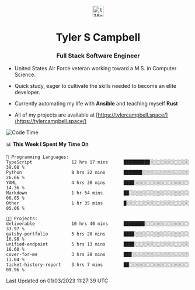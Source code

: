 <p align="center">
<a href="https://www.linkedin.com/in/t36campbell" target="blank"><img align="center" src="https://ik.imagekit.io/t36campbell/Portfolio/linkedin.png.original_m8bbGgPh6.png" alt="t36campbell" height="30" width="30" /></a>
</p>
<h1 align="center">Tyler S Campbell</h1>
<h3 align="center">Full Stack Software Engineer</h3>

* United States Air Force veteran working toward a M.S. in Computer Science.

* Quick study, eager to cultivate the skills needed to become an elite developer.

* Currently automating my life with **Ansible** and teaching myself **Rust**

* All of my projects are available at [https://tylercampbell.space/](https://tylercampbell.space/)

<!--START_SECTION:waka-->
![Code Time](http://img.shields.io/badge/Code%20Time-2%2C223%20hrs%2030%20mins-blue)

📊 **This Week I Spent My Time On** 

```text
💬 Programming Languages: 
TypeScript               12 hrs 17 mins      ██████████░░░░░░░░░░░░░░░   39.08 % 
Python                   8 hrs 22 mins       ███████░░░░░░░░░░░░░░░░░░   26.66 % 
YAML                     4 hrs 30 mins       ████░░░░░░░░░░░░░░░░░░░░░   14.36 % 
Markdown                 1 hr 54 mins        ██░░░░░░░░░░░░░░░░░░░░░░░   06.05 % 
Other                    1 hr 35 mins        █░░░░░░░░░░░░░░░░░░░░░░░░   05.06 % 

🐱‍💻 Projects: 
deliverable              10 hrs 40 mins      ████████░░░░░░░░░░░░░░░░░   33.97 % 
gatsby-portfolio         5 hrs 20 mins       ████░░░░░░░░░░░░░░░░░░░░░   16.98 % 
unified-endpoint         5 hrs 13 mins       ████░░░░░░░░░░░░░░░░░░░░░   16.60 % 
cover-for-me             3 hrs 28 mins       ███░░░░░░░░░░░░░░░░░░░░░░   11.04 % 
ticket-history-report    3 hrs 7 mins        ██░░░░░░░░░░░░░░░░░░░░░░░   09.96 % 
```


 Last Updated on 01/03/2023 11:27:39 UTC
<!--END_SECTION:waka-->
